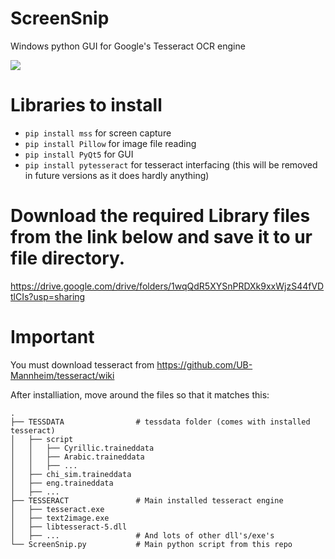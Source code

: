 # ScreenSnip
Windows python GUI for Google's Tesseract OCR engine

<img src="https://i.imgur.com/4fejZwz.gif"/>

# Libraries to install
- `pip install mss` for screen capture
- `pip install Pillow` for image file reading
- `pip install PyQt5` for GUI
- `pip install pytesseract` for tesseract interfacing (this will be removed in future versions as it does hardly anything)

# Download the required Library files from the link below and save it to ur file directory.

  https://drive.google.com/drive/folders/1wqQdR5XYSnPRDXk9xxWjzS44fVDtlCIs?usp=sharing

# Important
You must download tesseract from https://github.com/UB-Mannheim/tesseract/wiki

After installiation, move around the files so that it matches this:

    .
    ├── TESSDATA                # tessdata folder (comes with installed tesseract)
    │   ├── script
    │   │   ├── Cyrillic.traineddata
    │   │   ├── Arabic.traineddata
    │   │   ├── ...
    │   ├── chi_sim.traineddata 
    │   ├── eng.traineddata     
    │   ├── ...
    ├── TESSERACT               # Main installed tesseract engine
    │   ├── tesseract.exe
    │   ├── text2image.exe
    │   ├── libtesseract-5.dll
    │   ├── ...                 # And lots of other dll's/exe's
    └── ScreenSnip.py           # Main python script from this repo
